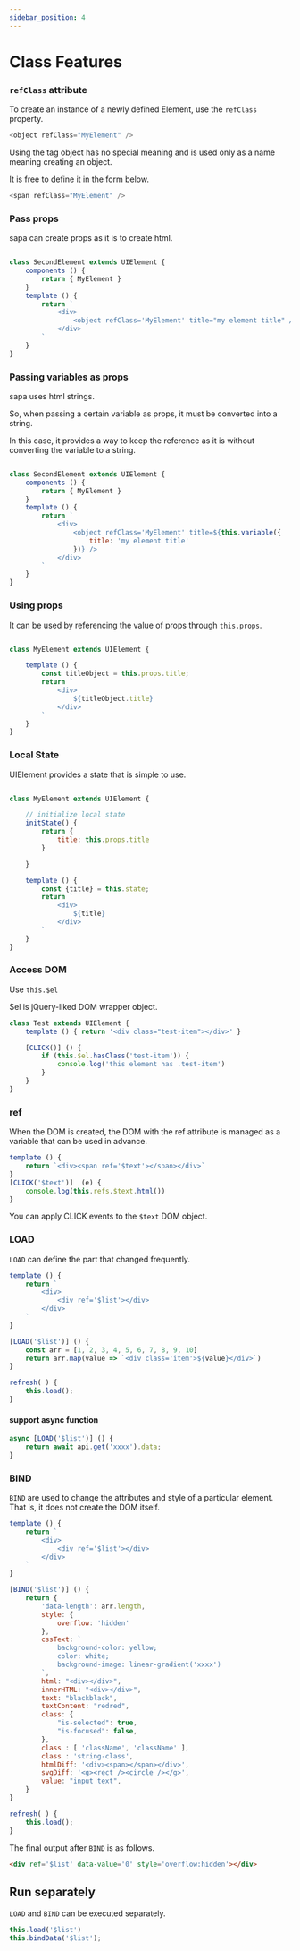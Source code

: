 ```yaml
---
sidebar_position: 4
---
```


# Class Features


### `refClass` attribute

To create an instance of a newly defined Element, use the `refClass` property.

```js
<object refClass="MyElement" />
```

Using the tag object has no special meaning and is used only as a name meaning creating an object.

It is free to define it in the form below.


```js
<span refClass="MyElement" />
```

### Pass props 

sapa can create props as it is to create html.

```js

class SecondElement extends UIElement {
    components () {
        return { MyElement }
    }
    template () {
        return `
            <div>
                <object refClass='MyElement' title="my element title" />
            </div>
        `
    }
}


```




### Passing variables as props

sapa uses html strings.

So, when passing a certain variable as props, it must be converted into a string.

In this case, it provides a way to keep the reference as it is without converting the variable to a string.



```js

class SecondElement extends UIElement {
    components () {
        return { MyElement }
    }
    template () {
        return `
            <div>
                <object refClass='MyElement' title=${this.variable({
                    title: 'my element title'
                })} />
            </div>
        `
    }
}


```

### Using props 

It can be used by referencing the value of props through `this.props`.

```js

class MyElement extends UIElement {

    template () {
        const titleObject = this.props.title;
        return `
            <div>
                ${titleObject.title}
            </div>
        `
    }
}

```

### Local State 

UIElement provides a state that is simple to use.

```js

class MyElement extends UIElement {

    // initialize local state 
    initState() {
        return {
            title: this.props.title
        }

    }

    template () {
        const {title} = this.state; 
        return `
            <div>
                ${title}
            </div>
        `
    }
}


```


### Access DOM 

Use `this.$el`

$el is jQuery-liked DOM wrapper object.

```js
class Test extends UIElement {
    template () { return '<div class="test-item"></div>' }

    [CLICK()] () {
        if (this.$el.hasClass('test-item')) {
            console.log('this element has .test-item')
        }
    }
}
```


### ref  

When the DOM is created, the DOM with the ref attribute is managed as a variable that can be used in advance.

```js
template () {
    return `<div><span ref='$text'></span></div>`
}
[CLICK('$text')]  (e) { 
    console.log(this.refs.$text.html())
}
```

You can apply CLICK events to the `$text` DOM object.

### LOAD 

`LOAD` can define the part that changed frequently.

```js
template () {
    return `
        <div>
            <div ref='$list'></div>
        </div>
    `
}

[LOAD('$list')] () {
    const arr = [1, 2, 3, 4, 5, 6, 7, 8, 9, 10]
    return arr.map(value => `<div class='item'>${value}</div>`)
}

refresh( ) {
    this.load();
}
```

#### support async function 

```js
async [LOAD('$list')] () {
    return await api.get('xxxx').data;
}
```

### BIND 

`BIND` are used to change the attributes and style of a particular element. That is, it does not create the DOM itself.

```js
template () {
    return `
        <div>
            <div ref='$list'></div>
        </div>
    `
}

[BIND('$list')] () {
    return {
        'data-length': arr.length,
        style: {
            overflow: 'hidden'
        },
        cssText: `
            background-color: yellow;
            color: white;
            background-image: linear-gradient('xxxx')
        `,
        html: "<div></div>",
        innerHTML: "<div></div>",
        text: "blackblack",
        textContent: "redred",        
        class: {
            "is-selected": true,
            "is-focused": false,
        },
        class : [ 'className', 'className' ],
        class : 'string-class',
        htmlDiff: '<div><span></span></div>',
        svgDiff: '<g><rect /><circle /></g>',
        value: "input text",
    }
}

refresh( ) {
    this.load();
}
```

The final output after `BIND` is as follows.

```html
<div ref='$list' data-value='0' style='overflow:hidden'></div>
```

## Run separately

`LOAD` and `BIND` can be executed separately.

```js
this.load('$list')
this.bindData('$list');
```